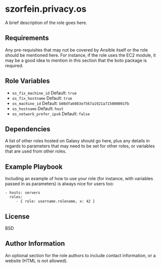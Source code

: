szorfein.privacy.os
===================

A brief description of the role goes here.

Requirements
------------

Any pre-requisites that may not be covered by Ansible itself or the role should be mentioned here. For instance, if the role uses the EC2 module, it may be a good idea to mention in this section that the boto package is required.

Role Variables
--------------

- `os_fix_machine_id`
  Default: `true`
- `os_fix_hostname`
  Default: `true`
- `os_machine_id`
  Default: `b08dfa6083e7567a1921a715000001fb`
- `os_hostname`
  Default: `host`
- `os_network_prefer_ipv6`
  Default: `false`

Dependencies
------------

A list of other roles hosted on Galaxy should go here, plus any details in regards to parameters that may need to be set for other roles, or variables that are used from other roles.

Example Playbook
----------------

Including an example of how to use your role (for instance, with variables passed in as parameters) is always nice for users too:

    - hosts: servers
      roles:
         - { role: username.rolename, x: 42 }

License
-------

BSD

Author Information
------------------

An optional section for the role authors to include contact information, or a website (HTML is not allowed).
